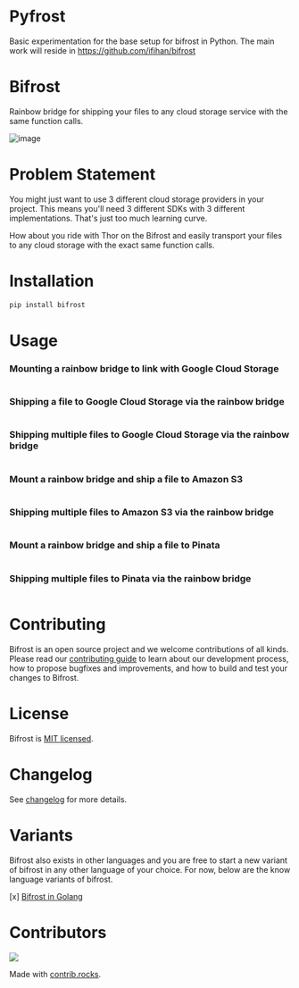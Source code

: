 # Pyfrost

Basic experimentation for the base setup for bifrost in Python. The main work will reside in https://github.com/ifihan/bifrost

# Bifrost

Rainbow bridge for shipping your files to any cloud storage service with the same function calls.

![image](https://user-images.githubusercontent.com/59074379/226159115-1cfcb221-127f-4574-87ed-b74b4b2c4591.png)

# Problem Statement

You might just want to use 3 different cloud storage providers in your project. This means you'll need 3 different SDKs with 3 different implementations. That's just too much learning curve.

How about you ride with Thor on the Bifrost and easily transport your files to any cloud storage with the exact same function calls.

# Installation

```bash
pip install bifrost
```

# Usage

### Mounting a rainbow bridge to link with Google Cloud Storage

```py

```

### Shipping a file to Google Cloud Storage via the rainbow bridge

```py

```

### Shipping multiple files to Google Cloud Storage via the rainbow bridge

```py

```

### Mount a rainbow bridge and ship a file to Amazon S3

```py

```

### Shipping multiple files to Amazon S3 via the rainbow bridge

```py

```

### Mount a rainbow bridge and ship a file to Pinata

```py

```

### Shipping multiple files to Pinata via the rainbow bridge

```py

```

# Contributing

Bifrost is an open source project and we welcome contributions of all kinds. Please read our [contributing guide](./contributing.md) to learn about our development process, how to propose bugfixes and improvements, and how to build and test your changes to Bifrost.

# License

Bifrost is [MIT licensed](./LICENSE).

# Changelog

See [changelog](./changelog.md) for more details.

# Variants

Bifrost also exists in other languages and you are free to start a new variant of bifrost in any other language of your choice. For now, below are the know language variants of bifrost.

[x] [Bifrost in Golang](https://github.com/opensaucerer/bifrost)

# Contributors

<a href="https://github.com/ifihan/bifrost/graphs/contributors">
  <img src="https://contrib.rocks/image?repo=ifihan/bifrost" />
</a>

Made with [contrib.rocks](https://contrib.rocks).
